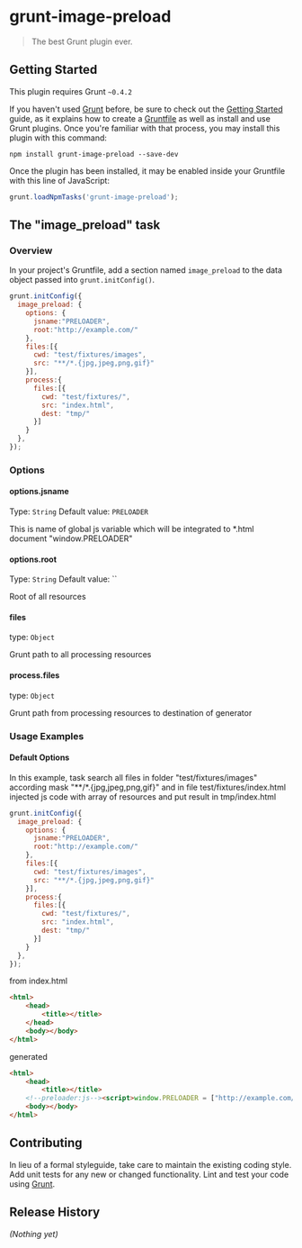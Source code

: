 # grunt-image-preload

> The best Grunt plugin ever.

## Getting Started
This plugin requires Grunt `~0.4.2`

If you haven't used [Grunt](http://gruntjs.com/) before, be sure to check out the [Getting Started](http://gruntjs.com/getting-started) guide, as it explains how to create a [Gruntfile](http://gruntjs.com/sample-gruntfile) as well as install and use Grunt plugins. Once you're familiar with that process, you may install this plugin with this command:

```shell
npm install grunt-image-preload --save-dev
```

Once the plugin has been installed, it may be enabled inside your Gruntfile with this line of JavaScript:

```js
grunt.loadNpmTasks('grunt-image-preload');
```

## The "image_preload" task

### Overview
In your project's Gruntfile, add a section named `image_preload` to the data object passed into `grunt.initConfig()`.

```js
grunt.initConfig({
  image_preload: {
    options: {
      jsname:"PRELOADER",
      root:"http://example.com/"
    },
    files:[{
      cwd: "test/fixtures/images", 
      src: "**/*.{jpg,jpeg,png,gif}"
    }],        
    process:{
      files:[{
        cwd: "test/fixtures/",
        src: "index.html",
        dest: "tmp/"
      }]
    }
  },
});
```

### Options

#### options.jsname
Type: `String`
Default value: `PRELOADER`

This is name of global js variable which will be integrated to *.html document "window.PRELOADER"


#### options.root
Type: `String`
Default value: ``

Root of all resources

#### files
type: `Object`

Grunt path to all processing resources

#### process.files
type: `Object`

Grunt path from processing resources to destination of generator


### Usage Examples

#### Default Options
In this example, task search all files in folder "test/fixtures/images" according mask "**/*.{jpg,jpeg,png,gif}"
and in file test/fixtures/index.html injected js code with array of resources and put result in tmp/index.html

```js
grunt.initConfig({
  image_preload: {
    options: {
      jsname:"PRELOADER",
      root:"http://example.com/"
    },
    files:[{
      cwd: "test/fixtures/images", 
      src: "**/*.{jpg,jpeg,png,gif}"
    }],        
    process:{
      files:[{
        cwd: "test/fixtures/",
        src: "index.html",
        dest: "tmp/"
      }]
    }
  },
});
```
from index.html
```html
<html>
	<head>
		<title></title>
	</head>
	<body></body>
</html>
```
generated

```html
<html>
	<head>
		<title></title>
	<!--preloader:js--><script>window.PRELOADER = ["http://example.com/2.png","http://example.com/7151.jpg","http://example.com/cat/20090508_025_amazing.jpg","http://example.com/thumbkoshki3912.jpg"];</script><!--endpreloader:js--></head>
	<body></body>
</html>
```



## Contributing
In lieu of a formal styleguide, take care to maintain the existing coding style. Add unit tests for any new or changed functionality. Lint and test your code using [Grunt](http://gruntjs.com/).

## Release History
_(Nothing yet)_
